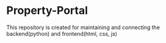 # Property-Portal
This repository is created for maintaining and connecting the backend(python) and frontend(html, css, js)

